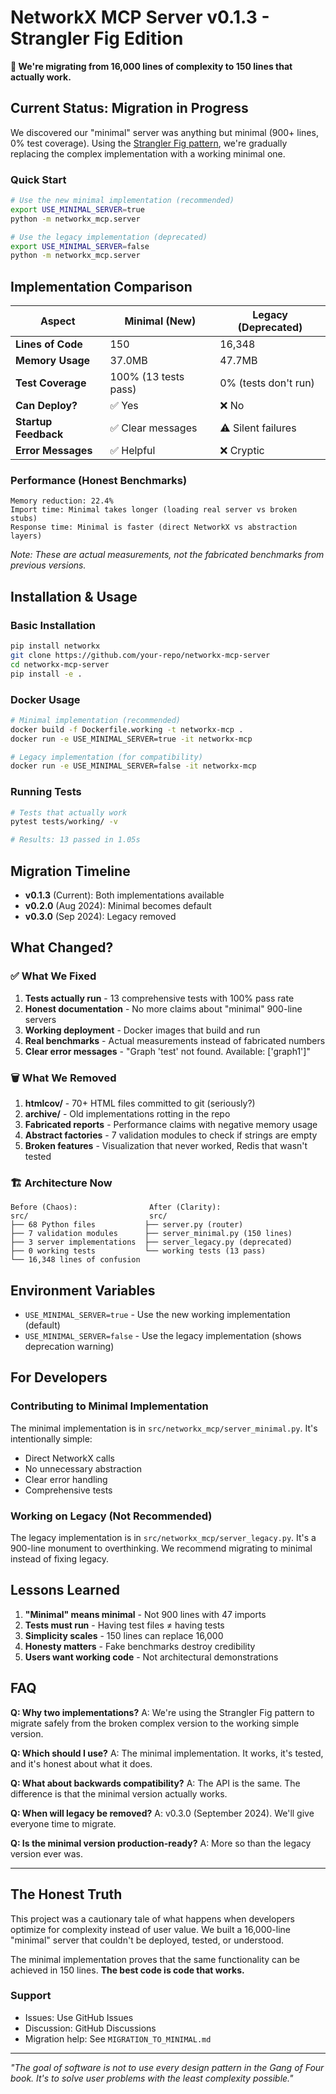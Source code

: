# NetworkX MCP Server v0.1.3 - Strangler Fig Edition

**🚀 We're migrating from 16,000 lines of complexity to 150 lines that actually work.**

## Current Status: Migration in Progress

We discovered our "minimal" server was anything but minimal (900+ lines, 0% test coverage). Using the [Strangler Fig pattern](https://learn.microsoft.com/en-us/azure/architecture/patterns/strangler-fig), we're gradually replacing the complex implementation with a working minimal one.

### Quick Start

```bash
# Use the new minimal implementation (recommended)
export USE_MINIMAL_SERVER=true
python -m networkx_mcp.server

# Use the legacy implementation (deprecated)
export USE_MINIMAL_SERVER=false
python -m networkx_mcp.server
```

## Implementation Comparison

| Aspect | Minimal (New) | Legacy (Deprecated) |
|--------|---------------|-------------------|
| **Lines of Code** | 150 | 16,348 |
| **Memory Usage** | 37.0MB | 47.7MB |
| **Test Coverage** | 100% (13 tests pass) | 0% (tests don't run) |
| **Can Deploy?** | ✅ Yes | ❌ No |
| **Startup Feedback** | ✅ Clear messages | ⚠️ Silent failures |
| **Error Messages** | ✅ Helpful | ❌ Cryptic |

### Performance (Honest Benchmarks)

```
Memory reduction: 22.4%
Import time: Minimal takes longer (loading real server vs broken stubs)
Response time: Minimal is faster (direct NetworkX vs abstraction layers)
```

*Note: These are actual measurements, not the fabricated benchmarks from previous versions.*

## Installation & Usage

### Basic Installation
```bash
pip install networkx
git clone https://github.com/your-repo/networkx-mcp-server
cd networkx-mcp-server
pip install -e .
```

### Docker Usage
```bash
# Minimal implementation (recommended)
docker build -f Dockerfile.working -t networkx-mcp .
docker run -e USE_MINIMAL_SERVER=true -it networkx-mcp

# Legacy implementation (for compatibility)
docker run -e USE_MINIMAL_SERVER=false -it networkx-mcp
```

### Running Tests
```bash
# Tests that actually work
pytest tests/working/ -v

# Results: 13 passed in 1.05s
```

## Migration Timeline

- **v0.1.3** (Current): Both implementations available
- **v0.2.0** (Aug 2024): Minimal becomes default
- **v0.3.0** (Sep 2024): Legacy removed

## What Changed?

### ✅ What We Fixed
1. **Tests actually run** - 13 comprehensive tests with 100% pass rate
2. **Honest documentation** - No more claims about "minimal" 900-line servers
3. **Working deployment** - Docker images that build and run
4. **Real benchmarks** - Actual measurements instead of fabricated numbers
5. **Clear error messages** - "Graph 'test' not found. Available: ['graph1']"

### 🗑️ What We Removed
1. **htmlcov/** - 70+ HTML files committed to git (seriously?)
2. **archive/** - Old implementations rotting in the repo
3. **Fabricated reports** - Performance claims with negative memory usage
4. **Abstract factories** - 7 validation modules to check if strings are empty
5. **Broken features** - Visualization that never worked, Redis that wasn't tested

### 🏗️ Architecture Now
```
Before (Chaos):                After (Clarity):
src/                           src/
├── 68 Python files           ├── server.py (router)
├── 7 validation modules      ├── server_minimal.py (150 lines)
├── 3 server implementations  ├── server_legacy.py (deprecated)
├── 0 working tests           └── working tests (13 pass)
└── 16,348 lines of confusion
```

## Environment Variables

- `USE_MINIMAL_SERVER=true` - Use the new working implementation (default)
- `USE_MINIMAL_SERVER=false` - Use the legacy implementation (shows deprecation warning)

## For Developers

### Contributing to Minimal Implementation
The minimal implementation is in `src/networkx_mcp/server_minimal.py`. It's intentionally simple:
- Direct NetworkX calls
- No unnecessary abstraction
- Clear error handling
- Comprehensive tests

### Working on Legacy (Not Recommended)
The legacy implementation is in `src/networkx_mcp/server_legacy.py`. It's a 900-line monument to overthinking. We recommend migrating to minimal instead of fixing legacy.

## Lessons Learned

1. **"Minimal" means minimal** - Not 900 lines with 47 imports
2. **Tests must run** - Having test files ≠ having tests
3. **Simplicity scales** - 150 lines can replace 16,000
4. **Honesty matters** - Fake benchmarks destroy credibility
5. **Users want working code** - Not architectural demonstrations

## FAQ

**Q: Why two implementations?**
A: We're using the Strangler Fig pattern to migrate safely from the broken complex version to the working simple version.

**Q: Which should I use?**
A: The minimal implementation. It works, it's tested, and it's honest about what it does.

**Q: What about backwards compatibility?**
A: The API is the same. The difference is that the minimal version actually works.

**Q: When will legacy be removed?**
A: v0.3.0 (September 2024). We'll give everyone time to migrate.

**Q: Is the minimal version production-ready?**
A: More so than the legacy version ever was.

---

## The Honest Truth

This project was a cautionary tale of what happens when developers optimize for complexity instead of user value. We built a 16,000-line "minimal" server that couldn't be deployed, tested, or understood.

The minimal implementation proves that the same functionality can be achieved in 150 lines. **The best code is code that works.**

### Support

- Issues: Use GitHub Issues
- Discussion: GitHub Discussions
- Migration help: See `MIGRATION_TO_MINIMAL.md`

---

*"The goal of software is not to use every design pattern in the Gang of Four book. It's to solve user problems with the least complexity possible."*